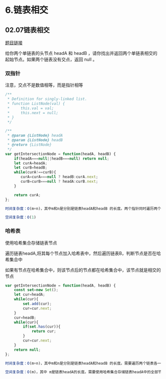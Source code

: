 # 6.链表相交

## 02.07链表相交
[题目链接](https://leetcode.cn/problems/intersection-of-two-linked-lists-lcci/)

给你两个单链表的头节点 headA 和 headB ，请你找出并返回两个单链表相交的起始节点。如果两个链表没有交点，返回 null 。   

### 双指针
注意，交点不是数值相等，而是指针相等
```js
/**
 * Definition for singly-linked list.
 * function ListNode(val) {
 *     this.val = val;
 *     this.next = null;
 * }
 */

/**
 * @param {ListNode} headA
 * @param {ListNode} headB
 * @return {ListNode}
 */
var getIntersectionNode = function(headA, headB) {
    if(headA===null||headB===null) return null;
    let curA=headA;
    let curB=headB;
    while(curA!==curB){
       curA=curA===null ? headB:curA.next;
       curB=curB===null ? headA:curB.next; 
    }

    return curA;
};  

时间复杂度：O(m+n)，其中m和n是分别是链表headA和headB 的长度。两个指针同时遍历两个链表，每个指针遍历两个链表各一次。

空间复杂度：O(1)
```

### 哈希表
使用哈希集合存储链表节点  

遍历链表headA,将其每个节点加入哈希表中，然后遍历链表B，判断节点是否在哈希集合中

如果有节点在哈希集合中，则该节点后的节点都在哈希集合中，该节点就是相交的节点
```js
var getIntersectionNode = function(headA, headB) {
    const set=new Set();
    let cur=headA;
    while(cur){
        set.add(cur);
        cur=cur.next;
    }
    cur=headB;
    while(cur){
        if(set.has(cur)){
            return cur;
        }
        cur=cur.next;
    }
    return null;
};

时间复杂度：O(m+n)，其中m和n是分别是链表headA和headB 的长度。需要遍历两个链表各一次。

空间复杂度：O(m)，其中 m是链表headA的长度。需要使用哈希集合存储链表headA中的全部节点。
```